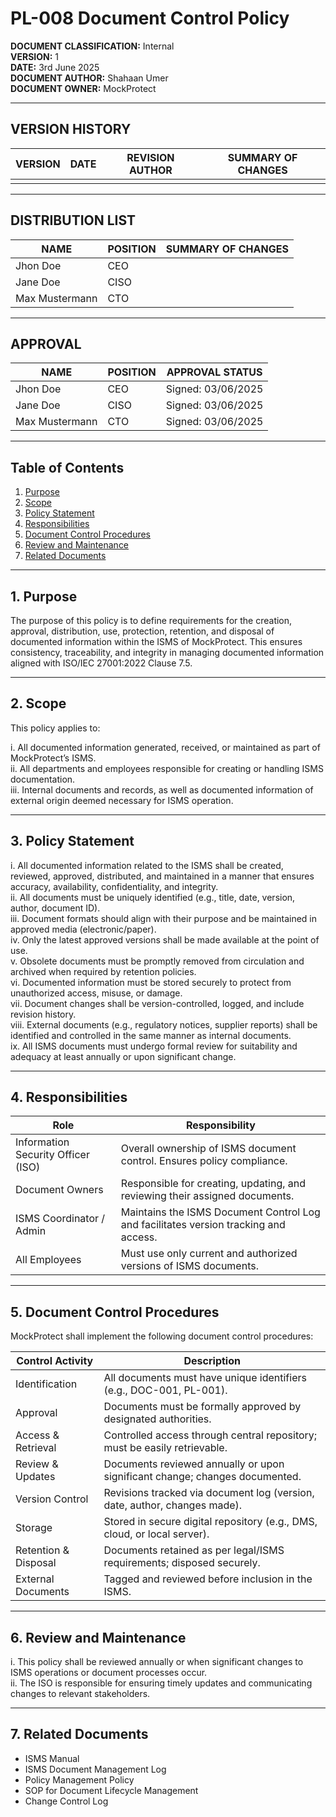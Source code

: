# PL-008 Document Control Policy

**DOCUMENT CLASSIFICATION:** Internal  
**VERSION:** 1  
**DATE:** 3rd June 2025  
**DOCUMENT AUTHOR:** Shahaan Umer  
**DOCUMENT OWNER:** MockProtect  

---

## VERSION HISTORY

| VERSION | DATE | REVISION AUTHOR | SUMMARY OF CHANGES |
|---------|------|-----------------|--------------------|
|         |      |                 |                    |

---

## DISTRIBUTION LIST

| NAME            | POSITION | SUMMARY OF CHANGES |
|-----------------|----------|--------------------|
| Jhon Doe        | CEO      |                    |
| Jane Doe        | CISO     |                    |
| Max Mustermann  | CTO      |                    |

---

## APPROVAL

| NAME            | POSITION | APPROVAL STATUS         |
|-----------------|----------|------------------------|
| Jhon Doe        | CEO      | Signed: 03/06/2025     |
| Jane Doe        | CISO     | Signed: 03/06/2025     |
| Max Mustermann  | CTO      | Signed: 03/06/2025     |

---

## Table of Contents

1. [Purpose](#1-purpose)  
2. [Scope](#2-scope)  
3. [Policy Statement](#3-policy-statement)  
4. [Responsibilities](#4-responsibilities)  
5. [Document Control Procedures](#5-document-control-procedures)  
6. [Review and Maintenance](#6-review-and-maintenance)  
7. [Related Documents](#7-related-documents)  

---

## 1. Purpose

The purpose of this policy is to define requirements for the creation, approval, distribution, use, protection, retention, and disposal of documented information within the ISMS of MockProtect. This ensures consistency, traceability, and integrity in managing documented information aligned with ISO/IEC 27001:2022 Clause 7.5.

---

## 2. Scope

This policy applies to:

i. All documented information generated, received, or maintained as part of MockProtect’s ISMS.  
ii. All departments and employees responsible for creating or handling ISMS documentation.  
iii. Internal documents and records, as well as documented information of external origin deemed necessary for ISMS operation.  

---

## 3. Policy Statement

i. All documented information related to the ISMS shall be created, reviewed, approved, distributed, and maintained in a manner that ensures accuracy, availability, confidentiality, and integrity.  
ii. All documents must be uniquely identified (e.g., title, date, version, author, document ID).  
iii. Document formats should align with their purpose and be maintained in approved media (electronic/paper).  
iv. Only the latest approved versions shall be made available at the point of use.  
v. Obsolete documents must be promptly removed from circulation and archived when required by retention policies.  
vi. Documented information must be stored securely to protect from unauthorized access, misuse, or damage.  
vii. Document changes shall be version-controlled, logged, and include revision history.  
viii. External documents (e.g., regulatory notices, supplier reports) shall be identified and controlled in the same manner as internal documents.  
ix. All ISMS documents must undergo formal review for suitability and adequacy at least annually or upon significant change.  

---

## 4. Responsibilities

| Role                    | Responsibility                                               |
|------------------------|-------------------------------------------------------------|
| Information Security Officer (ISO) | Overall ownership of ISMS document control. Ensures policy compliance. |
| Document Owners        | Responsible for creating, updating, and reviewing their assigned documents. |
| ISMS Coordinator / Admin | Maintains the ISMS Document Control Log and facilitates version tracking and access. |
| All Employees          | Must use only current and authorized versions of ISMS documents. |

---

## 5. Document Control Procedures

MockProtect shall implement the following document control procedures:

| Control Activity    | Description                                                      |
|--------------------|------------------------------------------------------------------|
| Identification     | All documents must have unique identifiers (e.g., DOC-001, PL-001). |
| Approval           | Documents must be formally approved by designated authorities.   |
| Access & Retrieval | Controlled access through central repository; must be easily retrievable. |
| Review & Updates   | Documents reviewed annually or upon significant change; changes documented. |
| Version Control    | Revisions tracked via document log (version, date, author, changes made). |
| Storage            | Stored in secure digital repository (e.g., DMS, cloud, or local server). |
| Retention & Disposal | Documents retained as per legal/ISMS requirements; disposed securely. |
| External Documents | Tagged and reviewed before inclusion in the ISMS.                |

---

## 6. Review and Maintenance

i. This policy shall be reviewed annually or when significant changes to ISMS operations or document processes occur.  
ii. The ISO is responsible for ensuring timely updates and communicating changes to relevant stakeholders.  

---

## 7. Related Documents

- ISMS Manual  
- ISMS Document Management Log  
- Policy Management Policy  
- SOP for Document Lifecycle Management  
- Change Control Log  
